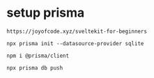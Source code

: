 # setup prisma

```https://joyofcode.xyz/sveltekit-for-beginners```

```npx prisma init --datasource-provider sqlite```

```npm i @prisma/client```

```npx prisma db push```